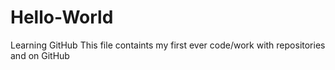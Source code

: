 # Hello-World
Learning GitHub
This file containts my first ever code/work with repositories and on GitHub
